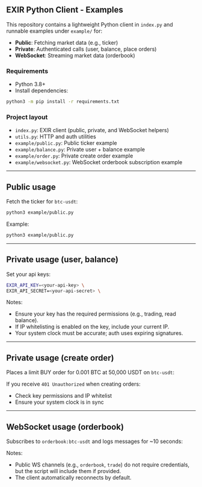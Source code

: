 ## EXIR Python Client - Examples

This repository contains a lightweight Python client in `index.py` and runnable examples under `example/` for:
- **Public**: Fetching market data (e.g., ticker)
- **Private**: Authenticated calls (user, balance, place orders)
- **WebSocket**: Streaming market data (orderbook)

### Requirements
- Python 3.8+
- Install dependencies:

```bash
python3 -m pip install -r requirements.txt
```

### Project layout
- `index.py`: EXIR client (public, private, and WebSocket helpers)
- `utils.py`: HTTP and auth utilities
- `example/public.py`: Public ticker example
- `example/balance.py`: Private user + balance example
- `example/order.py`: Private create order example
- `example/websocket.py`: WebSocket orderbook subscription example

---

## Public usage

Fetch the ticker for `btc-usdt`:

```bash
python3 example/public.py
```

Example:

```bash
python3 example/public.py
```

---

## Private usage (user, balance)

Set your api keys:
```bash
EXIR_API_KEY=<your-api-key> \
EXIR_API_SECRET=<your-api-secret> \
```

Notes:
- Ensure your key has the required permissions (e.g., trading, read balance).
- If IP whitelisting is enabled on the key, include your current IP.
- Your system clock must be accurate; auth uses expiring signatures.

---

## Private usage (create order)

Places a limit BUY order for 0.001 BTC at 50,000 USDT on `btc-usdt`:

If you receive `401 Unauthorized` when creating orders:
- Check key permissions and IP whitelist
- Ensure your system clock is in sync

---

## WebSocket usage (orderbook)

Subscribes to `orderbook:btc-usdt` and logs messages for ~10 seconds:

Notes:
- Public WS channels (e.g., `orderbook`, `trade`) do not require credentials, but the script will include them if provided.
- The client automatically reconnects by default.
